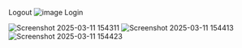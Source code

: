 Logout
![image](https://github.com/user-attachments/assets/f7619fa0-1dad-4640-b266-db9dfbde763a)
Login

![Screenshot 2025-03-11 154311](https://github.com/user-attachments/assets/817366d7-d91d-48e0-a588-83d33d9d6978)
![Screenshot 2025-03-11 154413](https://github.com/user-attachments/assets/b3857351-9889-45ca-9041-dafb660431fd)
![Screenshot 2025-03-11 154423](https://github.com/user-attachments/assets/8529fe29-c56c-48a6-a755-6c22efd5a73a)

